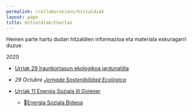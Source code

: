 ```yaml
---
permalink: /collaborations/hitzaldiak
layout: page
title: Hitzaldiak/Charlas
---
```

Hemen parte hartu dudan hitzaldien informazioa eta materiala eskuragarri duzue:

2020
- [Urriak 29 Iraunkortasun ekologikoa jardunaldia](https://www.hegoa.ehu.eus/articles/text/jornada_sostenibilidad_ecologica)
- *29 Octubre [Jornada Sostenibilidad Ecológica](https://www.hegoa.ehu.eus/articles/text/jornada_sostenibilidad_ecologica)*

- [Urriak 11 Energia Soziala III Goiener](https://www.goiener.com/eu/ekitaldia/energia-soziala-iii-jardunaldia-online/)
  - 🎦[Energia Soziala Bideoa](https://www.youtube.com/watch?v=ZibDUze7nUQ&list=PLVpPoN2R0DOoNOEVSr16MmlMz-LGJxwVm&index=5)


